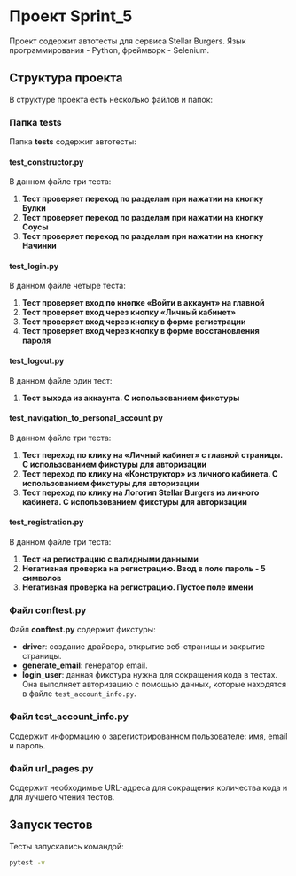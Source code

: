 # Проект Sprint_5

Проект содержит автотесты для сервиса Stellar Burgers. Язык программирования - Python, фреймворк - Selenium.

## Структура проекта

В структуре проекта есть несколько файлов и папок:

### Папка **tests**

Папка **tests** содержит автотесты:

#### test_constructor.py

В данном файле три теста:

1. **Тест проверяет переход по разделам при нажатии на кнопку Булки**
2. **Тест проверяет переход по разделам при нажатии на кнопку Соусы**
3. **Тест проверяет переход по разделам при нажатии на кнопку Начинки**

#### test_login.py

В данном файле четыре теста:

1. **Тест проверяет вход по кнопке «Войти в аккаунт» на главной**
2. **Тест проверяет вход через кнопку «Личный кабинет»**
3. **Тест проверяет вход через кнопку в форме регистрации**
4. **Тест проверяет вход через кнопку в форме восстановления пароля**

#### test_logout.py

В данном файле один тест:

1. **Тест выхода из аккаунта. С использованием фикстуры**

#### test_navigation_to_personal_account.py

В данном файле три теста:

1. **Тест переход по клику на «Личный кабинет» с главной страницы. С использованием фикстуры для авторизации**
2. **Тест переход по клику на «Конструктор» из личного кабинета. С использованием фикстуры для авторизации**
3. **Тест переход по клику на Логотип Stellar Burgers из личного кабинета. С использованием фикстуры для авторизации**

#### test_registration.py

В данном файле три теста:

1. **Тест на регистрацию с валидными данными**
2. **Негативная проверка на регистрацию. Ввод в поле пароль - 5 символов**
3. **Негативная проверка на регистрацию. Пустое поле имени**

### Файл **conftest.py**

Файл **conftest.py** содержит фикстуры:

- **driver**: создание драйвера, открытие веб-страницы и закрытие страницы.
- **generate_email**: генератор email.
- **login_user**: данная фикстура нужна для сокращения кода в тестах. Она выполняет авторизацию с помощью данных, которые находятся в файле `test_account_info.py`.

### Файл **test_account_info.py**

Содержит информацию о зарегистрированном пользователе: имя, email и пароль.

### Файл **url_pages.py**

Содержит необходимые URL-адреса для сокращения количества кода и для лучшего чтения тестов.

## Запуск тестов

Тесты запускались командой:

```sh
pytest -v

